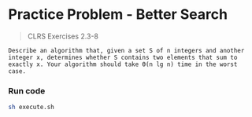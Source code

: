 # Practice Problem - Better Search

> CLRS Exercises 2.3-8

```text
Describe an algorithm that, given a set S of n integers and another
integer x, determines whether S contains two elements that sum to
exactly x. Your algorithm should take Θ(n lg n) time in the worst case.
```

### Run code

```bash
sh execute.sh
```
